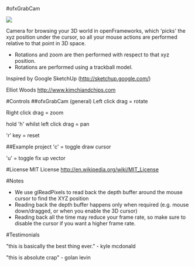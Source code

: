 #ofxGrabCam

<img src="https://raw.github.com/elliotwoods/ofxGrabCam/master/ofxaddons_thumbnail.png" />

Camera for browsing your 3D world in openFrameworks, which 'picks' the xyz position under the cursor, so all your mouse actions are performed relative to that point in 3D space.

* Rotations and zoom are then performed with respect to that xyz position.
* Rotations are performed using a trackball model.


Inspired by Google SketchUp (http://sketchup.google.com/)

Elliot Woods
http://www.kimchiandchips.com

#Controls
##ofxGrabCam (general)
Left click drag = rotate

Right click drag = zoom

hold 'h' whilst left click drag = pan

'r' key = reset

##Example project
'c' = toggle draw cursor

'u' = toggle fix up vector

#License
MIT License
http://en.wikipedia.org/wiki/MIT_License

#Notes

* We use glReadPixels to read back the depth buffer around the mouse cursor to find the XYZ position
* Reading back the depth buffer happens only when required (e.g. mouse down/dragged, or when you enable the 3D cursor)
* Reading back all the time may reduce your frame rate, so make sure to disable the cursor if you want a higher frame rate.

#Testimonials

"this is basically the best thing ever." - kyle mcdonald

"this is absolute crap" - golan levin
